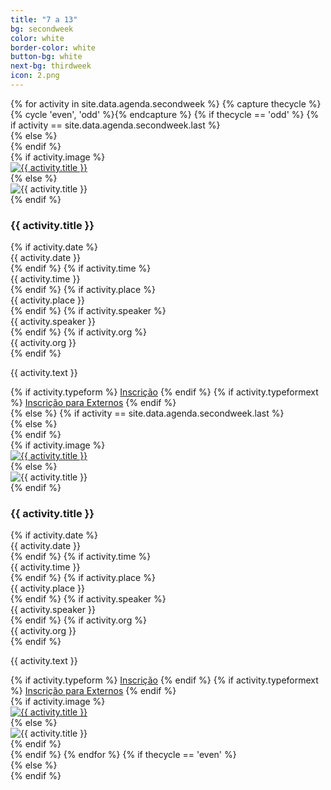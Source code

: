 ```yaml
---
title: "7 a 13"
bg: secondweek
color: white
border-color: white
button-bg: white
next-bg: thirdweek
icon: 2.png
---
```


<div class="section-lines section-top section-left"></div>
{% for activity in site.data.agenda.secondweek %}
  {% capture thecycle %}{% cycle 'even', 'odd' %}{% endcapture %}
  {% if thecycle == 'odd' %}
  {% if activity == site.data.agenda.secondweek.last %}
  <div class="activity section-left">
  {% else %}
  <div class="activity section-left section-bottom">
  {% endif %}
    <div class="row activity-info-wrapper valign-wrapper">
      {% if activity.image %}
      <div class="col m3 activity-img valign">
        <a href="img/{{activity.image}}" data-lightbox="{{activity.image}}" data-title="{{ activity.title }}">
          <img  src="img/{{activity.image}}" alt="{{ activity.title }}">
        </a>
      </div>
      {% else %}
      <div class="col m3 logo-img valign">
        <img  src="img/{{activity.logo-image}}" alt="{{ activity.title }}">
      </div>
      {% endif %}
      <div class="col m9 activity-info">
        <h3 class="activity-title"> {{ activity.title }} </h3>
        {% if activity.date %}
        <div class="col s12 activity-date">
          <i class="fa fa-calendar"></i> <span> {{ activity.date }} </span>
        </div>
        {% endif %}
        {% if activity.time %}
        <div class="col s12 activity-time">
          <i class="fa fa-clock-o"></i> <span> {{ activity.time }} </span>
        </div>
        {% endif %}
        {% if activity.place %}
        <div class="col s12 activity-place">
          <i class="fa fa-map-marker"></i> <span> {{ activity.place }} </span>
        </div>
        {% endif %}
        {% if activity.speaker %}
        <div class="col s12 activity-speaker">
          <i class="fa fa-user"></i> <span> {{ activity.speaker }} </span>
        </div>
        {% endif %}
        {% if activity.org %}
        <div class="col s12 activity-org">
          <i class="fa fa-users"></i> <span> {{ activity.org }} </span>
        </div>
        {% endif %}
        <p class="col m12 activity-desc"> {{ activity.text }} </p>
        {% if activity.typeform %}
        <a class="waves-effect waves-light btn" href="{{ activity.typeform }}" target="blank">Inscrição</a>
        {% endif %}
        {% if activity.typeformext %}
        <a class="waves-effect waves-light btn" href="{{ activity.typeformext }}" target="blank">Inscrição para Externos</a>
        {% endif %}
      </div>
    </div>
  </div>
  {% else %}
  {% if activity == site.data.agenda.secondweek.last %}
  <div class="activity section-right">
  {% else %}
  <div class="activity section-right section-bottom">
  {% endif %}
    <div class="row activity-info-wrapper valign-wrapper">
      {% if activity.image %}
      <div class="col m3 activity-img valign img-mobile">
        <a href="img/{{activity.image}}" data-lightbox="{{activity.image}}-mobile" data-title="{{ activity.title }}">
          <img  src="img/{{activity.image}}" alt="{{ activity.title }}">
        </a>
      </div>
      {% else %}
      <div class="col m3 logo-img valign img-mobile">
        <img  src="img/{{activity.logo-image}}" alt="{{ activity.title }}">
      </div>
      {% endif %}
      <div class="col m9 activity-info">
        <h3 class="activity-title"> {{ activity.title }} </h3>
        {% if activity.date %}
        <div class="col s12 activity-date">
          <i class="fa fa-calendar"></i> <span> {{ activity.date }} </span>
        </div>
        {% endif %}
        {% if activity.time %}
        <div class="col s12 activity-time">
          <i class="fa fa-clock-o"></i> <span> {{ activity.time }} </span>
        </div>
        {% endif %}
        {% if activity.place %}
        <div class="col s12 activity-place">
          <i class="fa fa-map-marker"></i> <span> {{ activity.place }} </span>
        </div>
        {% endif %}
        {% if activity.speaker %}
        <div class="col s12 activity-speaker">
          <i class="fa fa-user"></i> <span> {{ activity.speaker }} </span>
        </div>
        {% endif %}
        {% if activity.org %}
        <div class="col s12 activity-org">
          <i class="fa fa-users"></i> <span> {{ activity.org }} </span>
        </div>
        {% endif %}
        <p class="col m12 activity-desc"> {{ activity.text }} </p>
        {% if activity.typeform %}
        <a class="waves-effect waves-light btn" href="{{ activity.typeform }}" target="blank">Inscrição</a>
        {% endif %}
        {% if activity.typeformext %}
        <a class="waves-effect waves-light btn" href="{{ activity.typeformext }}" target="blank">Inscrição para Externos</a>
        {% endif %}
      </div>
      {% if activity.image %}
      <div class="col m3 activity-img valign img-desktop">
        <a href="img/{{activity.image}}" data-lightbox="{{activity.image}}" data-title="{{ activity.title }}">
          <img  src="img/{{activity.image}}" alt="{{ activity.title }}">
        </a>
      </div>
      {% else %}
      <div class="col m3 logo-img valign img-desktop">
        <img  src="img/{{activity.logo-image}}" alt="{{ activity.title }}">
      </div>
      {% endif %}
    </div>
  </div>
  {% endif %}
{% endfor %}
{% if thecycle == 'even' %}
<div class="section-lines section-bottom section-left"></div>
  {% else %}
<div class="section-lines section-bottom section-right"></div>
{% endif %}